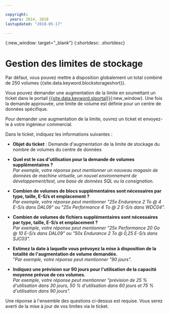 ```yaml
---

copyright:
  years: 2014, 2018
lastupdated: "2018-05-17"

---
```

{:new_window: target="_blank"}
{:shortdesc: .shortdesc}

# Gestion des limites de stockage

Par défaut, vous pouvez mettre à disposition globalement un total combiné de 250 volumes {{site.data.keyword.blockstorageshort}}. 

Vous pouvez demander une augmentation de la limite en soumettant un ticket dans le portail [{{site.data.keyword.slportal}}](https://control.softlayer.com/){:new_window}. Une fois la demande approuvée, une limite de volume est définie pour un centre de données spécifique.  

Pour demander une augmentation de la limite, ouvrez un ticket et envoyez-le à votre ingénieur commercial.

Dans le ticket, indiquez les informations suivantes :

- **Objet du ticket** : Demande d'augmentation de la limite de stockage du nombre de volumes du centre de données

- **Quel est le cas d'utilisation pour la demande de volumes supplémentaires ?** <br />
*Par exemple, votre réponse peut mentionner un nouveau magasin de données de machine virtuelle, un nouvel environnement de développement/test, une base de données SQL ou la consignation.*

- **Combien de volumes de blocs supplémentaires sont nécessaires par type, taille, E-S/s et emplacement ?** <br />
*Par exemple, votre réponse peut mentionner "25x Endurance 2 To @ 4 E-S/s dans DAL09" ou "25x Performance 4 To @ 2 E-S/s dans WDC04".*

- **Combien de volumes de fichiers supplémentaires sont nécessaires par type, taille, E-S/s et emplacement ?** <br />
*Par exemple, votre réponse peut mentionner "25x Performance 20 Go @ 10 E-S/s dans DAL09" ou "50x Endurance 2 To @ 0,25 E-S/s dans SJC03".*
 
- **Estimez la date à laquelle vous prévoyez la mise à disposition de la totalité de l'augmentation de volume demandée.** <br />
 "*Par exemple, votre réponse peut mentionner "90 jours".*

- **Indiquez une prévision sur 90 jours pour l'utilisation de la capacité moyenne prévue de ces volumes.** <br />
*Par exemple, votre réponse peut mentionner "prévision de 25 % d'utilisation dans 30 jours, 50 % d'utilisation dans 60 jours et 75 % d'utilisation dans 90 jours".*

Une réponse à l'ensemble des questions ci-dessus est requise. Vous serez averti de la mise à jour de vos limites via le ticket. 
